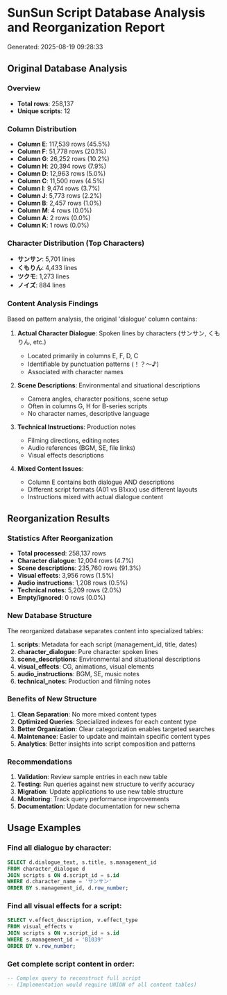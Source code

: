
# SunSun Script Database Analysis and Reorganization Report
Generated: 2025-08-19 09:28:33

## Original Database Analysis

### Overview
- **Total rows**: 258,137
- **Unique scripts**: 12

### Column Distribution
- **Column E**: 117,539 rows (45.5%)
- **Column F**: 51,778 rows (20.1%)
- **Column G**: 26,252 rows (10.2%)
- **Column H**: 20,394 rows (7.9%)
- **Column D**: 12,963 rows (5.0%)
- **Column C**: 11,500 rows (4.5%)
- **Column I**: 9,474 rows (3.7%)
- **Column J**: 5,773 rows (2.2%)
- **Column B**: 2,457 rows (1.0%)
- **Column M**: 4 rows (0.0%)
- **Column A**: 2 rows (0.0%)
- **Column K**: 1 rows (0.0%)


### Character Distribution (Top Characters)
- **サンサン**: 5,701 lines
- **くもりん**: 4,433 lines
- **ツクモ**: 1,273 lines
- **ノイズ**: 884 lines


### Content Analysis Findings

Based on pattern analysis, the original 'dialogue' column contains:

1. **Actual Character Dialogue**: Spoken lines by characters (サンサン, くもりん, etc.)
   - Located primarily in columns E, F, D, C
   - Identifiable by punctuation patterns (！？〜♪)
   - Associated with character names

2. **Scene Descriptions**: Environmental and situational descriptions
   - Camera angles, character positions, scene setup
   - Often in columns G, H for B-series scripts
   - No character names, descriptive language

3. **Technical Instructions**: Production notes
   - Filming directions, editing notes
   - Audio references (BGM, SE, file links)
   - Visual effects descriptions

4. **Mixed Content Issues**:
   - Column E contains both dialogue AND descriptions
   - Different script formats (A01 vs B1xxx) use different layouts
   - Instructions mixed with actual dialogue content

## Reorganization Results

### Statistics After Reorganization
- **Total processed**: 258,137 rows
- **Character dialogue**: 12,004 rows (4.7%)
- **Scene descriptions**: 235,760 rows (91.3%)
- **Visual effects**: 3,956 rows (1.5%)
- **Audio instructions**: 1,208 rows (0.5%)
- **Technical notes**: 5,209 rows (2.0%)
- **Empty/ignored**: 0 rows (0.0%)

### New Database Structure

The reorganized database separates content into specialized tables:

1. **scripts**: Metadata for each script (management_id, title, dates)
2. **character_dialogue**: Pure character spoken lines
3. **scene_descriptions**: Environmental and situational descriptions
4. **visual_effects**: CG, animations, visual elements
5. **audio_instructions**: BGM, SE, music notes
6. **technical_notes**: Production and filming notes

### Benefits of New Structure

1. **Clean Separation**: No more mixed content types
2. **Optimized Queries**: Specialized indexes for each content type
3. **Better Organization**: Clear categorization enables targeted searches
4. **Maintenance**: Easier to update and maintain specific content types
5. **Analytics**: Better insights into script composition and patterns

### Recommendations

1. **Validation**: Review sample entries in each new table
2. **Testing**: Run queries against new structure to verify accuracy
3. **Migration**: Update applications to use new table structure
4. **Monitoring**: Track query performance improvements
5. **Documentation**: Update documentation for new schema

## Usage Examples

### Find all dialogue by character:
```sql
SELECT d.dialogue_text, s.title, s.management_id
FROM character_dialogue d
JOIN scripts s ON d.script_id = s.id
WHERE d.character_name = 'サンサン'
ORDER BY s.management_id, d.row_number;
```

### Find all visual effects for a script:
```sql
SELECT v.effect_description, v.effect_type
FROM visual_effects v
JOIN scripts s ON v.script_id = s.id
WHERE s.management_id = 'B1039'
ORDER BY v.row_number;
```

### Get complete script content in order:
```sql
-- Complex query to reconstruct full script
-- (Implementation would require UNION of all content tables)
```
